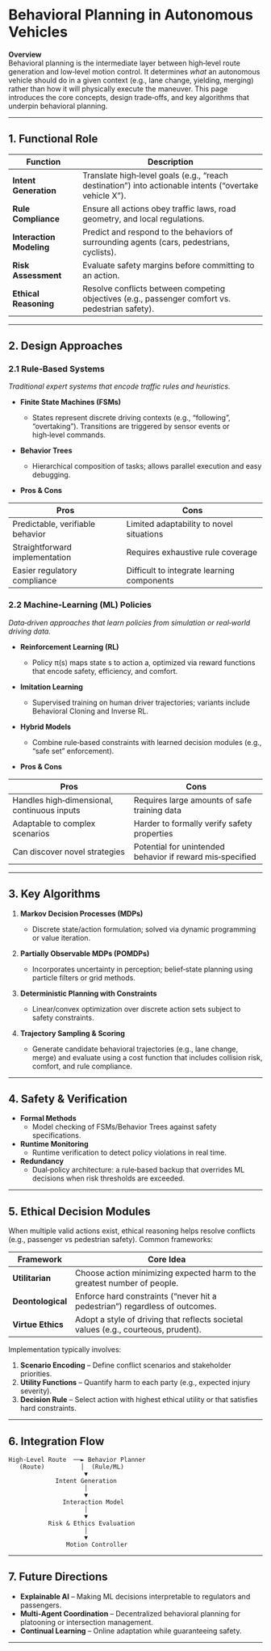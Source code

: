 # Behavioral Planning in Autonomous Vehicles  

**Overview**  
Behavioral planning is the intermediate layer between high‑level route generation and low‑level motion control. It determines *what* an autonomous vehicle should do in a given context (e.g., lane change, yielding, merging) rather than how it will physically execute the maneuver. This page introduces the core concepts, design trade‑offs, and key algorithms that underpin behavioral planning.

---

## 1. Functional Role  

| Function | Description |
|----------|-------------|
| **Intent Generation** | Translate high‑level goals (e.g., “reach destination”) into actionable intents (“overtake vehicle X”). |
| **Rule Compliance** | Ensure all actions obey traffic laws, road geometry, and local regulations. |
| **Interaction Modeling** | Predict and respond to the behaviors of surrounding agents (cars, pedestrians, cyclists). |
| **Risk Assessment** | Evaluate safety margins before committing to an action. |
| **Ethical Reasoning** | Resolve conflicts between competing objectives (e.g., passenger comfort vs. pedestrian safety). |

---

## 2. Design Approaches  

### 2.1 Rule‑Based Systems  
*Traditional expert systems that encode traffic rules and heuristics.*

- **Finite State Machines (FSMs)**  
  * States represent discrete driving contexts (e.g., “following”, “overtaking”). Transitions are triggered by sensor events or high‑level commands.

- **Behavior Trees**  
  * Hierarchical composition of tasks; allows parallel execution and easy debugging.

- **Pros & Cons**  

| Pros | Cons |
|------|------|
| Predictable, verifiable behavior | Limited adaptability to novel situations |
| Straightforward implementation | Requires exhaustive rule coverage |
| Easier regulatory compliance | Difficult to integrate learning components |

### 2.2 Machine‑Learning (ML) Policies  
*Data‑driven approaches that learn policies from simulation or real‑world driving data.*

- **Reinforcement Learning (RL)**  
  * Policy π(s) maps state s to action a, optimized via reward functions that encode safety, efficiency, and comfort.

- **Imitation Learning**  
  * Supervised training on human driver trajectories; variants include Behavioral Cloning and Inverse RL.

- **Hybrid Models**  
  * Combine rule‑based constraints with learned decision modules (e.g., “safe set” enforcement).

- **Pros & Cons**  

| Pros | Cons |
|------|------|
| Handles high‑dimensional, continuous inputs | Requires large amounts of safe training data |
| Adaptable to complex scenarios | Harder to formally verify safety properties |
| Can discover novel strategies | Potential for unintended behavior if reward mis‑specified |

---

## 3. Key Algorithms  

1. **Markov Decision Processes (MDPs)**  
   * Discrete state/action formulation; solved via dynamic programming or value iteration.

2. **Partially Observable MDPs (POMDPs)**  
   * Incorporates uncertainty in perception; belief‑state planning using particle filters or grid methods.

3. **Deterministic Planning with Constraints**  
   * Linear/convex optimization over discrete action sets subject to safety constraints.

4. **Trajectory Sampling & Scoring**  
   * Generate candidate behavioral trajectories (e.g., lane change, merge) and evaluate using a cost function that includes collision risk, comfort, and rule compliance.

---

## 4. Safety & Verification  

- **Formal Methods**  
  * Model checking of FSMs/Behavior Trees against safety specifications.
- **Runtime Monitoring**  
  * Runtime verification to detect policy violations in real time.
- **Redundancy**  
  * Dual‑policy architecture: a rule‑based backup that overrides ML decisions when risk thresholds are exceeded.

---

## 5. Ethical Decision Modules  

When multiple valid actions exist, ethical reasoning helps resolve conflicts (e.g., passenger vs pedestrian safety). Common frameworks:

| Framework | Core Idea |
|-----------|-----------|
| **Utilitarian** | Choose action minimizing expected harm to the greatest number of people. |
| **Deontological** | Enforce hard constraints (“never hit a pedestrian”) regardless of outcomes. |
| **Virtue Ethics** | Adopt a style of driving that reflects societal values (e.g., courteous, prudent). |

Implementation typically involves:

1. **Scenario Encoding** – Define conflict scenarios and stakeholder priorities.
2. **Utility Functions** – Quantify harm to each party (e.g., expected injury severity).
3. **Decision Rule** – Select action with highest ethical utility or that satisfies hard constraints.

---

## 6. Integration Flow  

```
High‑Level Route  ──► Behavior Planner
   (Route)          │  (Rule/ML)
                     ▼
             Intent Generation
                     │
                     ▼
               Interaction Model
                     │
                     ▼
           Risk & Ethics Evaluation
                     │
                     ▼
                Motion Controller
```

---

## 7. Future Directions  

- **Explainable AI** – Making ML decisions interpretable to regulators and passengers.  
- **Multi‑Agent Coordination** – Decentralized behavioral planning for platooning or intersection management.  
- **Continual Learning** – Online adaptation while guaranteeing safety.  

---  

